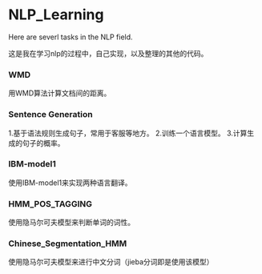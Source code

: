 # NLP_Learning
Here are severl tasks in the NLP field.

这是我在学习nlp的过程中，自己实现，以及整理的其他的代码。
### WMD
用WMD算法计算文档间的距离。
### Sentence Generation
1.基于语法规则生成句子，常用于客服等地方。
2.训练一个语言模型。
3.计算生成的句子的概率。
### IBM-model1
使用IBM-model1来实现两种语言翻译。
### HMM_POS_TAGGING
使用隐马尔可夫模型来判断单词的词性。
### Chinese_Segmentation_HMM
使用隐马尔可夫模型来进行中文分词（jieba分词即是使用该模型）
